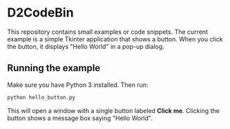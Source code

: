 # D2CodeBin

This repository contains small examples or code snippets. The current example is a simple Tkinter application that shows a button. When you click the button, it displays "Hello World" in a pop-up dialog.

## Running the example

Make sure you have Python 3 installed. Then run:

```bash
python hello_button.py
```

This will open a window with a single button labeled **Click me**. Clicking the button shows a message box saying "Hello World".

